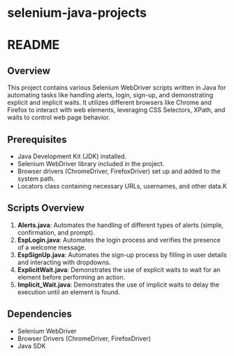 # selenium-java-projects
# README

## Overview
This project contains various Selenium WebDriver scripts written in Java for automating tasks like handling alerts, login, sign-up, and demonstrating explicit and implicit waits. It utilizes different browsers like Chrome and Firefox to interact with web elements, leveraging CSS Selectors, XPath, and waits to control web page behavior.

## Prerequisites
- Java Development Kit (JDK) installed.
- Selenium WebDriver library included in the project.
- Browser drivers (ChromeDriver, FirefoxDriver) set up and added to the system path.
- Locators class containing necessary URLs, usernames, and other data.K

## Scripts Overview
1. **Alerts.java**: Automates the handling of different types of alerts (simple, confirmation, and prompt).
2. **EspLogin.java**: Automates the login process and verifies the presence of a welcome message.
3. **EspSignUp.java**: Automates the sign-up process by filling in user details and interacting with dropdowns.
4. **ExplicitWait.java**: Demonstrates the use of explicit waits to wait for an element before performing an action.
5. **Implicit_Wait.java**: Demonstrates the use of implicit waits to delay the execution until an element is found.


## Dependencies
- Selenium WebDriver
- Browser Drivers (ChromeDriver, FirefoxDriver)
- Java SDK


